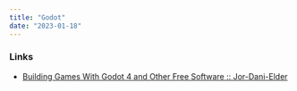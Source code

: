 ```yaml
---
title: "Godot"
date: "2023-01-18"
---
```


### Links
- [Building Games With Godot 4 and Other Free Software :: Jor-Dani-Elder](https://jordanielder.com/posts/building-games-with-godot-4-and-other-free-software/)